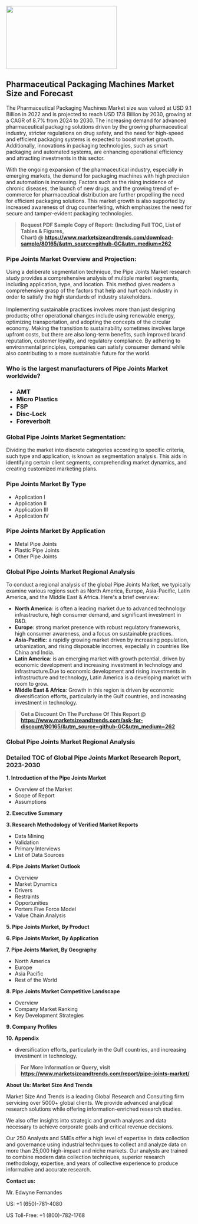 <p><img class="alignnone size-medium wp-image-20088" src="https://ffe5etoiles.com/wp-content/uploads/2024/12/MST1-300x171.png" alt="" width="300" height="171" /></p><h2>Pharmaceutical Packaging Machines Market Size and Forecast</h2><p>The Pharmaceutical Packaging Machines Market size was valued at USD 9.1 Billion in 2022 and is projected to reach USD 17.8 Billion by 2030, growing at a CAGR of 8.7% from 2024 to 2030. The increasing demand for advanced pharmaceutical packaging solutions driven by the growing pharmaceutical industry, stricter regulations on drug safety, and the need for high-speed and efficient packaging systems is expected to boost market growth. Additionally, innovations in packaging technologies, such as smart packaging and automated systems, are enhancing operational efficiency and attracting investments in this sector.</p><p>With the ongoing expansion of the pharmaceutical industry, especially in emerging markets, the demand for packaging machines with high precision and automation is increasing. Factors such as the rising incidence of chronic diseases, the launch of new drugs, and the growing trend of e-commerce for pharmaceutical distribution are further propelling the need for efficient packaging solutions. This market growth is also supported by increased awareness of drug counterfeiting, which emphasizes the need for secure and tamper-evident packaging technologies.</p></p><blockquote id="" class=""><strong>Request PDF Sample Copy of Report: (Including Full TOC, List of Tables &amp; Figures, Chart)&nbsp;@&nbsp;<strong><a href="https://www.marketsizeandtrends.com/download-sample/80165/&utm_source=github-GC&utm_medium=262" target="_blank">https://www.marketsizeandtrends.com/download-sample/80165/&utm_source=github-GC&utm_medium=262</a></strong></strong></blockquote><h3 id="" class="">Pipe Joints Market&nbsp;Overview and Projection:</h3><p id="" class="">Using a deliberate segmentation technique, the Pipe Joints Market research study provides a comprehensive analysis of multiple market segments, including application, type, and location. This method gives readers a comprehensive grasp of the factors that help and hurt each industry in order to satisfy the high standards of industry stakeholders. <br /> <br />Implementing sustainable practices involves more than just designing products; other operational changes include using renewable energy, optimizing transportation, and adopting the concepts of the circular economy. Making the transition to sustainability sometimes involves large upfront costs, but there are also long-term benefits, such improved brand reputation, customer loyalty, and regulatory compliance. By adhering to environmental principles, companies can satisfy consumer demand while also contributing to a more sustainable future for the world.</p><h3 id="" class="">Who is the largest manufacturers of&nbsp;Pipe Joints Market worldwide?</h3><h3 class=""><p><ul><li>AMT </li><li> Micro Plastics </li><li> FSP </li><li> Disc-Lock </li><li> Foreverbolt</li></ul></p></h3><h3 id="" class="">Global&nbsp;Pipe Joints Market Segmentation:</h3><p id="" class="">Dividing the market into discrete categories according to specific criteria, such type and application, is known as segmentation analysis. This aids in identifying certain client segments, comprehending market dynamics, and creating customized marketing plans.</p><h3 id="" class="">Pipe Joints Market&nbsp;By Type</h3><p><p><ul><li>Application I </li><li> Application II </li><li> Application III </li><li> Application IV</p></li></ul></p></p><h3 id="" class="">Pipe Joints Market&nbsp;By Application</h3><p class=""><p><ul><li>Metal Pipe Joints </li><li> Plastic Pipe Joints </li><li> Other Pipe Joints</li></ul></p></p><h3 id="" class="">Global Pipe Joints Market Regional Analysis</h3><p id="" class="">To conduct a regional analysis of the global Pipe Joints Market, we typically examine various regions such as North America, Europe, Asia-Pacific, Latin America, and the Middle East &amp; Africa. Here's a brief overview:</p><ul><li><strong>North America</strong>: is often a leading market due to advanced technology infrastructure, high consumer demand, and significant investment in R&amp;D.</li><li><strong>Europe</strong>: strong market presence with robust regulatory frameworks, high consumer awareness, and a focus on sustainable practices.</li><li><strong>Asia-Pacific</strong>: a rapidly growing market driven by increasing population, urbanization, and rising disposable incomes, especially in countries like China and India.</li><li><strong>Latin America</strong>: is an emerging market with growth potential, driven by economic development and increasing investment in technology and infrastructure.Due to economic development and rising investments in infrastructure and technology, Latin America is a developing market with room to grow.</li><li><strong>Middle East &amp; Africa</strong>: Growth in this region is driven by economic diversification efforts, particularly in the Gulf countries, and increasing investment in technology.</li></ul><blockquote id="" class=""><strong>Get a Discount On The Purchase Of This Report @ <strong><a href="https://www.marketsizeandtrends.com/ask-for-discount/80165/&utm_source=github-GC&utm_medium=262" target="_blank">https://www.marketsizeandtrends.com/ask-for-discount/80165/&utm_source=github-GC&utm_medium=262</a></strong></strong></blockquote><h3 id="" class="">Global Pipe Joints Market Regional Analysis</h3><h3 id="" class="">Detailed TOC of Global Pipe Joints Market Research Report, 2023-2030</h3><p id="" class=""><strong>1. Introduction of the Pipe Joints Market</strong></p><ul><li>Overview of the Market</li><li>Scope of Report</li><li>Assumptions</li></ul><p id="" class=""><strong>2. Executive Summary</strong></p><p id="" class=""><strong>3. Research Methodology of Verified Market Reports</strong></p><ul><li>Data Mining</li><li>Validation</li><li>Primary Interviews</li><li>List of Data Sources</li></ul><p id="" class=""><strong>4. Pipe Joints Market Outlook</strong></p><ul><li>Overview</li><li>Market Dynamics</li><li>Drivers</li><li>Restraints</li><li>Opportunities</li><li>Porters Five Force Model</li><li>Value Chain Analysis</li></ul><p id="" class=""><strong>5. Pipe Joints Market, By Product</strong></p><p id="" class=""><strong>6. Pipe Joints Market, By Application</strong></p><p id="" class=""><strong>7. Pipe Joints Market, By Geography</strong></p><ul><li>North America</li><li>Europe</li><li>Asia Pacific</li><li>Rest of the World</li></ul><p id="" class=""><strong>8. Pipe Joints Market Competitive Landscape</strong></p><ul><li>Overview</li><li>Company Market Ranking</li><li>Key Development Strategies</li></ul><p id="" class=""><strong>9. Company Profiles</strong></p><p id="" class=""><strong>10. Appendix</strong></p><ul><li>diversification efforts, particularly in the Gulf countries, and increasing investment in technology.</li></ul><blockquote id="" class=""><strong>For More Information or Query, visit <strong><strong><a href="https://www.marketsizeandtrends.com/report/pipe-joints-market/" target="_blank">https://www.marketsizeandtrends.com/report/pipe-joints-market/</a></strong></strong></strong></blockquote><p id="" class=""><strong>About Us: Market Size And Trends</strong></p><p id="" class="">Market Size And Trends is a leading Global Research and Consulting firm servicing over 5000+ global clients. We provide advanced analytical research solutions while offering information-enriched research studies.</p><p id="" class="">We also offer insights into strategic and growth analyses and data necessary to achieve corporate goals and critical revenue decisions.</p><p id="" class="">Our 250 Analysts and SMEs offer a high level of expertise in data collection and governance using industrial techniques to collect and analyze data on more than 25,000 high-impact and niche markets. Our analysts are trained to combine modern data collection techniques, superior research methodology, expertise, and years of collective experience to produce informative and accurate research.</p><p id="" class=""><strong>Contact us:</strong></p><p id="" class="">Mr. Edwyne Fernandes</p><p id="" class="">US: +1 (650)-781-4080</p><p id="" class="">US Toll-Free: +1 (800)-782-1768</p>
